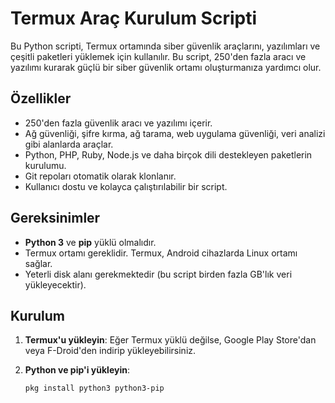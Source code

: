 # Termux Araç Kurulum Scripti

Bu Python scripti, Termux ortamında siber güvenlik araçlarını, yazılımları ve çeşitli paketleri yüklemek için kullanılır. Bu script, 250'den fazla aracı ve yazılımı kurarak güçlü bir siber güvenlik ortamı oluşturmanıza yardımcı olur.

## Özellikler

- 250'den fazla güvenlik aracı ve yazılımı içerir.
- Ağ güvenliği, şifre kırma, ağ tarama, web uygulama güvenliği, veri analizi gibi alanlarda araçlar.
- Python, PHP, Ruby, Node.js ve daha birçok dili destekleyen paketlerin kurulumu.
- Git repoları otomatik olarak klonlanır.
- Kullanıcı dostu ve kolayca çalıştırılabilir bir script.

## Gereksinimler

- **Python 3** ve **pip** yüklü olmalıdır.
- Termux ortamı gereklidir. Termux, Android cihazlarda Linux ortamı sağlar.
- Yeterli disk alanı gerekmektedir (bu script birden fazla GB'lık veri yükleyecektir).

## Kurulum

1. **Termux'u yükleyin**: Eğer Termux yüklü değilse, Google Play Store'dan veya F-Droid'den indirip yükleyebilirsiniz.
   
2. **Python ve pip'i yükleyin**:
   ```bash
   pkg install python3 python3-pip
